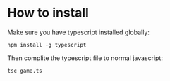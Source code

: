# How to install

Make sure you have typescript installed globally:
```
npm install -g typescript
```

Then complite the typescript file to normal javascript:
```
tsc game.ts
```
